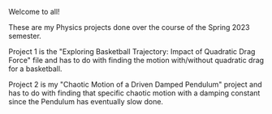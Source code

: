 Welcome to all!

These are my Physics projects done over the course of the Spring 2023 semester.

Project 1 is the "Exploring Basketball Trajectory: Impact of Quadratic Drag Force" file and has to do with finding the motion with/without quadratic drag for a basketball. 

Project 2 is my "Chaotic Motion of a Driven Damped Pendulum" project and has to do with finding that specific chaotic motion with a damping constant since the Pendulum has eventually slow done.
